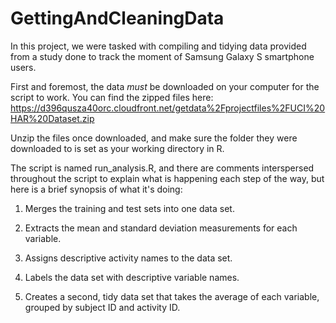 # GettingAndCleaningData

In this project, we were tasked with compiling and tidying data provided from a study done to track the moment of Samsung Galaxy S smartphone users.

First and foremost, the data *must* be downloaded on your computer for the script to work. You can find the zipped files here: 
https://d396qusza40orc.cloudfront.net/getdata%2Fprojectfiles%2FUCI%20HAR%20Dataset.zip

Unzip the files once downloaded, and make sure the folder they were downloaded to is set as your working directory in R.

The script is named run_analysis.R, and there are comments interspersed throughout the script to explain what is happening each step of the way, but here is a brief synopsis of what it's doing:

1. Merges the training and test sets into one data set.

2. Extracts the mean and standard deviation measurements for each variable.

3. Assigns descriptive activity names to the data set.

4. Labels the data set with descriptive variable names.

5. Creates a second, tidy data set that takes the average of each variable, grouped by subject ID and activity ID.